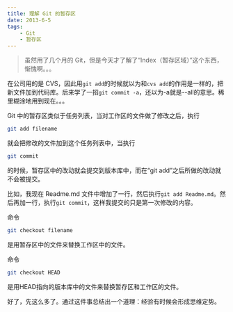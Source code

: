```yaml
---
title: 理解 Git 的暂存区
date: 2013-6-5
tags:
    - Git
    - 暂存区
---
```


> 虽然用了几个月的 Git，但是今天才了解了“Index（暂存区域）”这个东西，惭愧啊。。。

在公司用的是 CVS，因此用`git add`的时候就以为和`cvs add`的作用是一样的，把新文件加到代码库。后来学了一招`git commit -a`，还以为-a就是--all的意思。稀里糊涂地用到现在。。。

Git 中的暂存区类似于任务列表，当对工作区的文件做了修改之后，执行

```bash
git add filename
```

就会把修改的文件加到这个任务列表中，当执行

```bash
git commit
```

的时候，暂存区中的改动就会提交到版本库中，而在“git add”之后所做的改动就不会被提交。

比如，我现在 Readme.md 文件中增加了一行，然后执行`git add Readme.md`。然后再加一行，执行`git commit`，这样我提交的只是第一次修改的内容。

命令

```bash
git checkout filename
```

是用暂存区中的文件来替换工作区中的文件。

命令

```bash
git checkout HEAD
```

是用HEAD指向的版本库中的文件来替换暂存区和工作区的文件。

好了，先这么多了。通过这件事总结出一个道理：经验有时候会形成思维定势。
